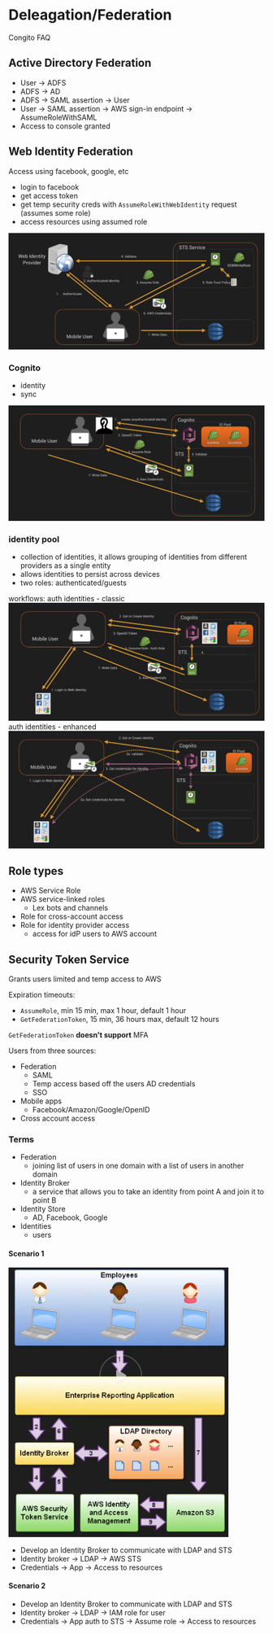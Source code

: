 # Deleagation/Federation

Congito FAQ

## Active Directory Federation

- User -> ADFS
- ADFS -> AD
- ADFS -> SAML assertion -> User
- User -> SAML assertion -> AWS sign-in endpoint -> AssumeRoleWithSAML
- Access to console granted

## Web Identity Federation

Access using facebook, google, etc

- login to facebook
- get access token
- get temp security creds with `AssumeRoleWithWebIdentity` request (assumes some role)
- access resources using assumed role

![alt](./images/std-web-identity-workflow.png)

### Cognito
- identity
- sync

![alt](./images/sts-web-identity-congito-workflow.png)

### identity pool
- collection of identities, it allows grouping of identities from different providers as a single entity
- allows identities to persist across devices
- two roles: authenticated/guests

workflows:
auth identities - classic
![alt](./images/congito-classic.png)
auth identities - enhanced
![alt](./images/congito-enhanced.png)

## Role types

- AWS Service Role
- AWS service-linked roles
  * Lex bots and channels
- Role for cross-account access
- Role for identity provider access
  * access for idP users to AWS account

## Security Token Service

Grants users limited and temp access to AWS

Expiration timeouts:
- `AssumeRole`, min 15 min, max 1 hour, default 1 hour
- `GetFederationToken`, 15 min, 36 hours max, default 12 hours

`GetFederationToken` **doesn't support** MFA


Users from three sources:
* Federation
    * SAML
    * Temp access based off the users AD credentials
    * SSO
* Mobile apps
    * Facebook/Amazon/Google/OpenID
* Cross account access

### Terms

- Federation
    * joining list of users in one domain with a list of users in another domain
- Identity Broker
    * a service that allows you to take an identity from point A and join it to point B
- Identity Store
    *  AD, Facebook, Google
- Identities
    * users

#### Scenario 1

![w00t](./images/STS-01.png)

* Develop an Identity Broker to communicate with LDAP and STS
* Identity broker -> LDAP -> AWS STS
* Credentials -> App -> Access to resources

#### Scenario 2

* Develop an Identity Broker to communicate with LDAP and STS
* Identity broker -> LDAP -> IAM role for user
* Credentials -> App auth to STS -> Assume role -> Access to resources
